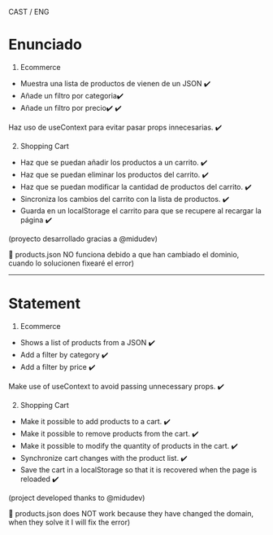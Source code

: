 CAST / ENG

# Enunciado

1. Ecommerce

- Muestra una lista de productos de vienen de un JSON ✔️​
- Añade un filtro por categoria✔️​
- Añade un filtro por precio✔️ ✔️​

Haz uso de useContext para evitar pasar props innecesarias. ✔️​

2. Shopping Cart

- Haz que se puedan añadir los productos a un carrito. ✔️​
- Haz que se puedan eliminar los productos del carrito. ✔️​
- Haz que se puedan modificar la cantidad de productos del carrito. ✔️​
- Sincroniza los cambios del carrito con la lista de productos. ✔️​
- Guarda en un localStorage el carrito para que se recupere al recargar la página ✔️​

<p>(proyecto desarrollado gracias a @midudev)</p>
<p>🔴​ products.json NO funciona debido a que han cambiado el dominio, cuando lo solucionen fixearé el error) </p>

---

# Statement

1. Ecommerce

- Shows a list of products from a JSON ✔️​
- Add a filter by category ✔️​
- Add a filter by price ✔️​

Make use of useContext to avoid passing unnecessary props. ✔️​

2. Shopping Cart

- Make it possible to add products to a cart. ✔️​
- Make it possible to remove products from the cart. ✔️​
- Make it possible to modify the quantity of products in the cart. ✔️​
- Synchronize cart changes with the product list. ✔️​
- Save the cart in a localStorage so that it is recovered when the page is reloaded ✔️​

<p>(project developed thanks to @midudev)</p>
<p>🔴​ products.json does NOT work because they have changed the domain, when they solve it I will fix the error)</p>
